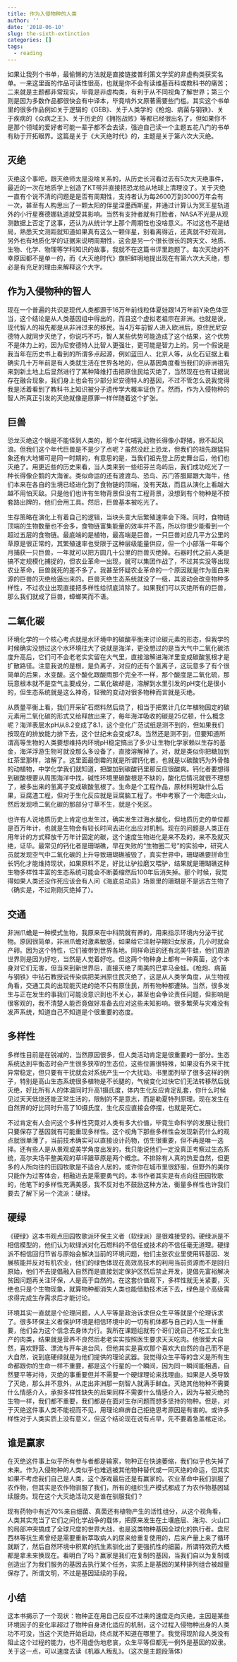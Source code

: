 ```yaml
---
title: 作为入侵物种的人类
author: ''
date: '2018-06-10'
slug: the-sixth-extinction
categories: []
tags:
  - reading
---
```


如果让我列个书单，最偷懒的方法就是直接链接普利策文学奖的非虚构类获奖名单。一来这里面的作品可读性很高，也就是你不会有读维基百科或教科书的痛苦；二来就是主题都非常现实，毕竟是非虚构类，有利于从不同视角了解世界；第三个则是因为多数作品都很快会有中译本，毕竟啃外文原著需要些门槛。其实这个书单里的很多作品例如关于逻辑的《GEB》、关于人类学的《枪炮、病菌与钢铁》、关于疾病的《众病之王》、关于历史的《拥抱战败》等都已经很出名了，但如果你不是那个领域的爱好者可能一辈子都不会去读，强迫自己读一个主题五花八门的书单有助于开拓眼界。这篇是关于《大灭绝时代》的，主题是关于第六次大灭绝。

## 灭绝

灭绝这个事吧，跟灭绝师太是没啥关系的，从历史长河看过去有5次大灭绝事件，最近的一次在地质学上创造了KT带并直接把恐龙给从地球上清理没了。关于灭绝一直有个说不清的问题是是否有周期性，支持者认为每2600万到3000万年会有一次，甚至有人构思出了一颗太阳的伴星涅墨西斯星，并通过计算认为冥王星轨道外的小行星赛德娜轨道就受其影响。当然有支持者就有打脸者，NASA不光是从观测数据上否定了这事，还认为从统计学上那个周期性也没啥意义。不过这也不是结局，熟悉天文测距就知道如果真有这么一颗伴星，别看离得近，还真就不好观测，另外也有地质化学的证据来说明周期性，这会是另一个很长很长的跨天文、地质、生物、化学、物理等学科知识的故事，我就不在这篇书评里跑题了。每次灭绝的不幸原因都不是单一的，而《大灭绝时代》旗帜鲜明地提出现在有第六次大灭绝，想必是有充足的理由来解释这个大字。

## 作为入侵物种的智人

现在一个普遍的共识是现代人类都源于16万年前线粒体夏娃跟14万年前Y染色体亚当，这个结论是从人类基因组中得出的，而且这个虚拟老祖宗在非洲。也就是说，现代智人的祖先都是从非洲过来的移民。当4万年前智人进入欧洲后，原住民尼安德特人就同步灭绝了，你说巧不巧，智人某些优势可能造成了这个结果，这个优势不是体力上的，因为尼安德特人比智人更强壮，更可能是智力上的。另一个假说是我当年在历史书上看到的所谓多点起源，例如蓝田人、北京人等，从化石证据上看确实几十万年前是有人类就生活在世界各地的，但从基因角度看当我们的非洲祖先来到新土地上后显然进行了某种降维打击把原住民给灭绝了，当然现在也有证据说存在融合现象，我们身上也会有少部分尼安德特人的基因，不过不管怎么说我觉得我是活着看到了教科书上知识被分子遗传学大概率证伪了。然而，作为入侵物种的智人所真正引发的灭绝就像是原罪一样伴随着这个扩张。

## 巨兽

恐龙灭绝这个锅是不能怪到人类的，那个年代哺乳动物长得像小野猪，掀不起风浪。但我们这个年代巨兽是不是少了点呢？虽然没赶上恐龙，但我们的祖先跟猛犸象还有大地懒可是同一时期的，有意思的是，当我们祖先登上历史舞台后，他们也灭绝了。用更近些的历史来看，当人类来到一些纽芬兰岛屿后，我们成功吃光了一种长得像企鹅的大海雀。类似命运的还有渡渡鸟、恐鸟、苏门答腊犀跟大海牛，他们本来在各自的生境已经进化到了食物链的顶端，没有天敌，而且从演化上看越大越不用怕天敌。只是他们也许有生物背景但没有工程背景，没想到有个物种是不按套路出牌的，他们会用工具。然后，巨兽基本被吃光了。

生存策略在演化上有着自己的逻辑，当块头变大后繁殖速率会下降。同时，食物链顶端的生物数量也不会多，食物链富集能量的效率并不高，所以你很少能看到一个超过五层的食物链。最底端的是植物，最高端是巨兽，一只巨兽对应几平方公里的草原是很正常的，其繁殖速率也受限于这种层级能量供应，但一个小部落一年每个月捕获一只巨兽，一年就可以把方圆几十公里的巨兽灭绝掉。石器时代之前人类是搞不定规模化捕捉的，但农业革命一出现，就可以集团作战了，不过其实没等出现农业革命，巨兽就死的差不多了。我甚至怀疑农业革命的一个原因就是作为蛋白来源的巨兽的灭绝给逼出来的。巨兽灭绝生态系统就没了一级，其波动会改变物种多样性，不过农业出现直接把多样性给彻底消除了。如果我们可以灭绝所有的巨兽，那么我们就成了巨兽，蟑螂笑而不语。

## 二氧化碳

环境化学的一个核心考点就是水环境中的碳酸平衡来讨论碳元素的形态，但我学的时候确实没想过这个水环境往大了说就是海洋，更没想过的是当大气中二氧化碳浓度升高后，它们可不会老老实实留在大气里，直接溶解进海洋里变成碳酸氢根才是扩散路径。注意我说的是根，是负离子，对应的还有个氢离子，这玩意多了有个很简单的后果，水变酸。这个酸化跟酸雨那个完全不一样，那个酸度是二氧化硫，那玩意根本就不是空气主要成分，二氧化碳却是，溶解到水里引发的pH变化是很小的，但生态系统就是这么神奇，轻微的变动对很多物种而言就是灭绝。

从质量平衡上看，我们开采矿石燃料然后烧了，相当于把累计几亿年植物固定的碳元素用二氧化碳的形式又给释放出来了，每年海洋吸收的碳是25亿顿，什么概念呢？海洋表层水pH从8.2变成了8.1，这个变化广范试纸是测不到的，但如果我们按现在的排放能力排下去，这个世纪末会变成7.8。当然还是测不到，但要知道所谓高等生物的人类要想维持内环境pH稳定搞出了多少让生物化学家赖以生存的基金，海洋浮游生物可就没那么多设备了，直接溶解掉了。对，就是类似你把糖加到红茶里那样，溶解了。这里面最倒霉的就是所谓钙化者，也就是以碳酸钙为外骨骼的动植物，中学化学我们就知道，把酸加到碳酸钙里那反应很酸爽。钙化者要想得到碳酸根要从周围海洋中找，碱性环境里碳酸根是不缺的，酸化后情况就很不理想了，被多出来的氢离子变成碳酸氢根了。生命是个工程作品，原材料短缺什么后果，豆腐渣工程，但对于生化反应就是豆腐脑工程了。书中考察了一个海底火山，然后发现喷二氧化碳的那部分寸草不生，就是个死区。

也许有人说地质历史上肯定也发生过，确实发生过海水酸化，但地质历史的单位都是百万年计，也就是生物会有较长时间去进化出应对机制。现在的问题是人类正在用年计的方式释放千万年计固定的碳，这个速度生物进化是来不及的，来不及就灭绝，证毕。最常见的钙化者是珊瑚礁，早在失败的“生物圈二号”的实验中，研究人员就发现空气中二氧化碳的上升导致珊瑚礁被毁了，真实世界中，珊瑚礁要拼命生长钙化才能维持现状，如果原料不足，好比让驴拉磨又喂驴，结果就是珊瑚礁这种生物多样性丰富的生态系统可能会不断萎缩然后100年后消失掉。那个时候，我觉得如果人类还没作死应该会有人问《海底总动员》场景里的珊瑚是不是远古生物了（确实是，不过刚刚灭绝掉了）。

## 交通

非洲爪蟾是一种模式生物，我原来在中科院就有养的，用来指示环境内分泌干扰物。原因很简单，非洲爪蟾对激素敏感，如果给它注射孕期妇女尿液，几小时就会产卵。因为这个特性，它们被带到世界各地。同样命运的还有北美牛蛙，他们周游世界则是因为好吃，当然是人觉着好吃。但这两个物种身上都有一种真菌，这个本身对它们无害，但当来到新世界后，直接灭绝了南美的巴拿马金蛙。《枪炮、病菌与钢铁》中钻石教授说传染病把美洲原住民灭绝了，这是从人类学角度，从生物视角看，交通工具的出现能灭绝的绝不只有原住民，所有物种都遭殃。当然，很多发生与正在发生的事我们可能没意识到也不关心，甚至也会争论责任问题，但影响是很客观的，我不清楚人能否竟做好准备去应对这些未知影响。很多繁荣与灾难没有发声系统，知道自己不知道是个很重要的态度。

## 多样性

多样性目前是在锐减的，当然原因很多，但人类活动肯定是很重要的一部分。生态系统达到平衡态时会产生很多狭窄的生态位，这些位置很特殊，如果没有外来干扰异常稳定，但只要有干扰就会对系统产生一个大扰动。书里面列举了很多这样的例子，特别是高山生态系统很多植物是不长腿的，气候变化过快它们无法转移然后就灭绝，好比所有人的体温同时升高1摄氏度，体内生化反应肯定乱套，你什么时候见过天天低烧还能正常生活的，限制的不是意志，而是勒夏特列原理。现在发生在自然界的好比同时升高了10摄氏度，生化反应直接会停摆，也就是死亡。

不过肯定有人会问这个多样性究竟对人类有多大价值，毕竟生命科学的发展让我们只要保存了基因就有可能重现多样性。这个视角下那些多样性会发现新药什么的观点就很单薄了，当前技术确实可以直接设计药物，仿生很重要，但不再是唯一选择。还有些人是从景观或美学角度出发的，我只能说他们一定没真正考察过生态系统，高尔夫场平整美观的草坪跟草原是两个概念。不排除有人真的热爱自然，但更多的人所向往的田园牧歌是不适合人居的，或许你在城市里很舒服，但野外的美你只能作为过客体会，相融进去是需要勇气的。本书作者其实是有点向往田园牧歌的，他笔下的多样性充满美感，我不反对也不鼓励这种方法，衡量多样性也许我们要去了解下另一个流派：硬绿。

## 硬绿

《硬绿》这本书观点田园牧歌派环保主义者（软绿派）是很难接受的。硬绿派是不相信模型的，他们认为软绿派对化石燃料的不信任或技术的不信任毫无道理。硬绿派不相信回归节省与原始会解决当前的环境问题，他们主张农业里使用转基因、发展核能并反对有机农业，他们的绿色体现在高效高技术的利用当前资源而不是回归原始，他们不去提倡融入自然而是直接划定保护区然后禁止开发，提倡先富裕解决贫困问题再关注环保，人是高于自然的。在这套价值观下，多样性就无关紧要，灭绝也只是个生物现象，就算物种都消失人类也能借助技术活下去，绿色是个高级需求得完成生存需求后才能讨论。

环境其实一直就是个伦理问题，人人平等是政治诉求但众生平等就是个伦理诉求了。很多环保主义者保护环境是相信环境中的一切有机体都与自己的人生一样重要，他们会为这个信念去身体力行。我所在课题组就有个哥们说自己不吃工业化生产的肉类，结果就是营养不良然后老老实实按照医生要求天天吃肉。他很爱大自然，喜欢野营、漂流与开车追台风，但他其实是喜欢那个喜欢大自然的自己而不是大自然，说到底硬绿就是为他们提供的理论武器。我觉得众生平等的含义是所有生命都跟你的生命一样不重要，都是这个行星的一个瞬间，因为同一瞬间能相遇，自然要平等对待，灭绝的事重要但并不需要一个硬绿理论来找理由。如果是人类导致了灭绝，那么并不意外，从走出非洲那一刻智人就满手鲜血。灭绝其他物种不需要什么情感介入，承担多样性缺失的后果同样不需要什么情感介入，因为与被灭绝的生物一样，我们都不重要，我们都是在面对生存问题而想多坚持的物种。但是，对于灭绝这件事人类不能视而不见，用理论麻痹自己拒绝思考原因是有害的。或许多样性对于人类实质上没有意义，但这个结论现在说有点早，先不要着急盖棺定论。

## 谁是赢家

在灭绝这件事上似乎所有参与者都是输家，物种正在快速萎缩，我们似乎也失掉了未来。作为入侵物种的人类似乎也难逃被其他物种替代或一同灭绝的命运，但其实如果不考虑我们自己是人类，这个游戏最后还是有赢家的。农业革命中我们驯服了农作物，但其实是农作物驯服了我们，所有的组织生产模式都成了为农作物基因延续服务。现在这个大灭绝活动又是谁在驯服我们？

现有药物中有近70%来自细菌、真菌还有植物产生的活性组分，从这个视角看，人类其实充当了它们之间化学战争的载体，把原来发生在土壤底层、海沟、火山口的局部冲突搞成了全球尺度的世界大战，也是这类物种基因全球化的执行者。盘尼西林等抗生素曾经是需要重新萃取病人的尿来给重复使用的，后来产量上来了循环就断了，然后自然环境中积累的抗生素驯化出了更强抗性的细菌，所谓特效药大概都是拿未来换现在。看明白了吗？赢家是我们在复制的基因，当我们自以为复制或创造出了为我们服务的基因去执行某个任务，实质上是基因的某种排列组合被超量保存了。所谓文明，不过是基因延续的手段。

## 小结

这本书揭示了一个现状：物种正在用自己反应不过来的速度走向灭绝，主因是某些环境因子的变化率超过了物种自身进化适应的机制，这个过程入侵物种出身的人类功不可没，当这个灭绝开始启动，终点就不知道在哪里了。我觉得现阶段人类没有阻止这个过程的能力，也不用虚伪地悲哀，众生平等但都无一例外是基因的奴隶。关于这一点，可以速度去读《机器人叛乱》。（这次是主题段落体）